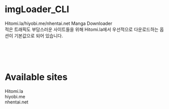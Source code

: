 # imgLoader_CLI
Hitomi.la/hiyobi.me/nhentai.net Manga Downloader<br/>
적은 트래픽도 부담스러운 사이트들을 위해 Hitomi.la에서 우선적으로 다운로드하는 옵션이 기본값으로 되어 있습니다.

<br/><br/><br/>
# Available sites
Hitomi.la<br/>
hiyobi.me<br/>
nhentai.net<br/>

